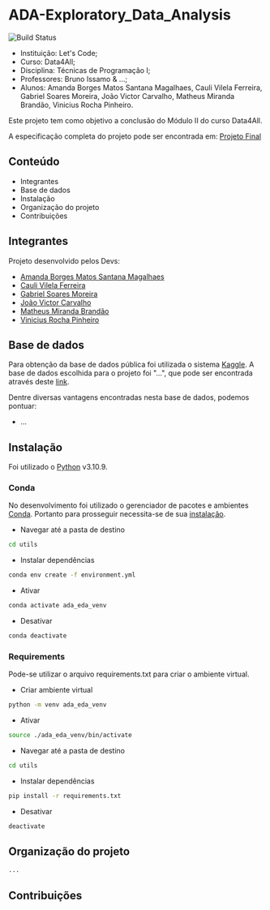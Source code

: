 # ADA-Exploratory_Data_Analysis
![Build Status](https://travis-ci.org/joemccann/dillinger.svg?branch=master)

- Instituição: Let's Code;
- Curso: Data4All;
- Disciplina: Técnicas de Programação I;
- Professores: Bruno Issamo & ...;
- Alunos: Amanda Borges Matos Santana Magalhaes, Cauli Vilela Ferreira, Gabriel Soares Moreira, João Victor Carvalho, Matheus Miranda Brandão, Vinicius Rocha Pinheiro.

Este projeto tem como objetivo a conclusão do Módulo II do curso Data4All.

A especificação completa do projeto pode ser encontrada em: [Projeto Final]()

## Conteúdo

- Integrantes
- Base de dados
- Instalação
- Organização do projeto
- Contribuições

## Integrantes
Projeto desenvolvido pelos Devs:

- [Amanda Borges Matos Santana Magalhaes]()
- [Cauli Vilela Ferreira]()
- [Gabriel Soares Moreira]()
- [João Victor Carvalho]()
- [Matheus Miranda Brandão]()
- [Vinicius Rocha Pinheiro]()

## Base de dados

Para obtenção da base de dados pública foi utilizada o sistema [Kaggle](https://www.kaggle.com/).
A base de dados escolhida para o projeto foi "...", que pode ser encontrada através deste [link]().

Dentre diversas vantagens encontradas nesta base de dados, podemos pontuar:
- ...

## Instalação
Foi utilizado o [Python](https://www.python.org/) v3.10.9.

### Conda
No desenvolvimento foi utilizado o gerenciador de pacotes e ambientes [Conda](https://conda.io/). Portanto para prosseguir necessita-se de sua [instalação](https://conda.io/projects/conda/en/latest/user-guide/install/index.html).

- Navegar até a pasta de destino
```sh
cd utils
```

- Instalar dependências
```sh
conda env create -f environment.yml
```

- Ativar
```sh
conda activate ada_eda_venv
```

- Desativar
```sh
conda deactivate
```

### Requirements
Pode-se utilizar o arquivo requirements.txt para criar o ambiente virtual.

- Criar ambiente virtual
```sh
python -m venv ada_eda_venv
```

- Ativar
```sh
source ./ada_eda_venv/bin/activate
```

- Navegar até a pasta de destino
```sh
cd utils
```

- Instalar dependências
```sh
pip install -r requirements.txt
```

- Desativar
```sh
deactivate
```

## Organização do projeto
```sh
...
```


## Contribuições